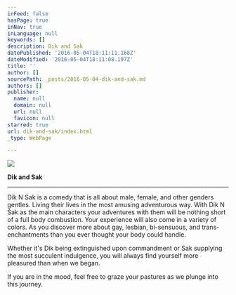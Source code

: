 ```yaml
---
inFeed: false
hasPage: true
inNav: true
inLanguage: null
keywords: []
description: Dik and Sak
datePublished: '2016-05-04T18:11:11.168Z'
dateModified: '2016-05-04T18:11:08.197Z'
title: ''
author: []
sourcePath: _posts/2016-05-04-dik-and-sak.md
authors: []
publisher:
  name: null
  domain: null
  url: null
  favicon: null
starred: true
url: dik-and-sak/index.html
_type: WebPage

---
```

![](https://the-grid-user-content.s3-us-west-2.amazonaws.com/d85174f0-39b3-4903-8fa6-982d2cb3c3a8.png)

**Dik and Sak**

****

Dik N Sak is a comedy that is all about male, female, and other genders gentles. Living their lives in the most amusing adventurous way. With Dik N Sak as the main characters your adventures with them will be nothing short of a full body combustion. Your experience will also come in a variety of colors. As you discover more about gay, lesbian, bi-sensuous, and trans-enchantments than you ever thought your body could handle.

Whether it's Dik being extinguished upon commandment or Sak supplying the most succulent indulgence, you will always find yourself more pleasured than when we began.

If you are in the mood, feel free to graze your pastures as we plunge into this journey.